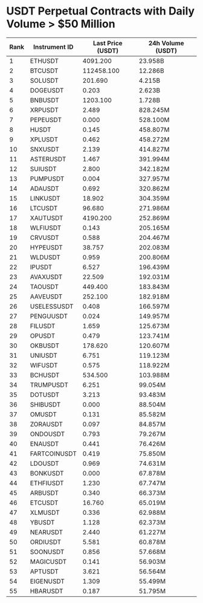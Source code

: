 # USDT Perpetual Contracts with Daily Volume > $50 Million

| Rank | Instrument ID | Last Price (USDT) | 24h Volume (USDT) |
|------|---------------|-------------------|-------------------|
| 1 | ETHUSDT | 4091.200 | 23.958B |
| 2 | BTCUSDT | 112458.100 | 12.286B |
| 3 | SOLUSDT | 201.690 | 4.215B |
| 4 | DOGEUSDT | 0.203 | 2.623B |
| 5 | BNBUSDT | 1203.100 | 1.728B |
| 6 | XRPUSDT | 2.489 | 828.245M |
| 7 | PEPEUSDT | 0.000 | 528.100M |
| 8 | HUSDT | 0.145 | 458.807M |
| 9 | XPLUSDT | 0.462 | 458.272M |
| 10 | SNXUSDT | 2.139 | 414.827M |
| 11 | ASTERUSDT | 1.467 | 391.994M |
| 12 | SUIUSDT | 2.800 | 342.182M |
| 13 | PUMPUSDT | 0.004 | 327.957M |
| 14 | ADAUSDT | 0.692 | 320.862M |
| 15 | LINKUSDT | 18.902 | 304.359M |
| 16 | LTCUSDT | 96.680 | 271.986M |
| 17 | XAUTUSDT | 4190.200 | 252.869M |
| 18 | WLFIUSDT | 0.143 | 205.165M |
| 19 | CRVUSDT | 0.588 | 204.467M |
| 20 | HYPEUSDT | 38.757 | 202.083M |
| 21 | WLDUSDT | 0.959 | 200.806M |
| 22 | IPUSDT | 6.527 | 196.439M |
| 23 | AVAXUSDT | 22.509 | 192.031M |
| 24 | TAOUSDT | 449.400 | 183.843M |
| 25 | AAVEUSDT | 252.100 | 182.918M |
| 26 | USELESSUSDT | 0.408 | 166.597M |
| 27 | PENGUUSDT | 0.024 | 149.957M |
| 28 | FILUSDT | 1.659 | 125.673M |
| 29 | OPUSDT | 0.479 | 123.741M |
| 30 | OKBUSDT | 178.620 | 120.607M |
| 31 | UNIUSDT | 6.751 | 119.123M |
| 32 | WIFUSDT | 0.575 | 118.922M |
| 33 | BCHUSDT | 534.500 | 103.988M |
| 34 | TRUMPUSDT | 6.251 | 99.054M |
| 35 | DOTUSDT | 3.213 | 93.483M |
| 36 | SHIBUSDT | 0.000 | 88.504M |
| 37 | OMUSDT | 0.131 | 85.582M |
| 38 | ZORAUSDT | 0.097 | 84.857M |
| 39 | ONDOUSDT | 0.793 | 79.267M |
| 40 | ENAUSDT | 0.441 | 76.426M |
| 41 | FARTCOINUSDT | 0.419 | 75.850M |
| 42 | LDOUSDT | 0.969 | 74.631M |
| 43 | BONKUSDT | 0.000 | 67.878M |
| 44 | ETHFIUSDT | 1.230 | 67.747M |
| 45 | ARBUSDT | 0.340 | 66.373M |
| 46 | ETCUSDT | 16.760 | 65.019M |
| 47 | XLMUSDT | 0.336 | 62.988M |
| 48 | YBUSDT | 1.128 | 62.373M |
| 49 | NEARUSDT | 2.440 | 61.227M |
| 50 | ORDIUSDT | 5.581 | 60.878M |
| 51 | SOONUSDT | 0.856 | 57.668M |
| 52 | MAGICUSDT | 0.141 | 56.903M |
| 53 | APTUSDT | 3.621 | 56.564M |
| 54 | EIGENUSDT | 1.309 | 55.499M |
| 55 | HBARUSDT | 0.187 | 51.795M |
